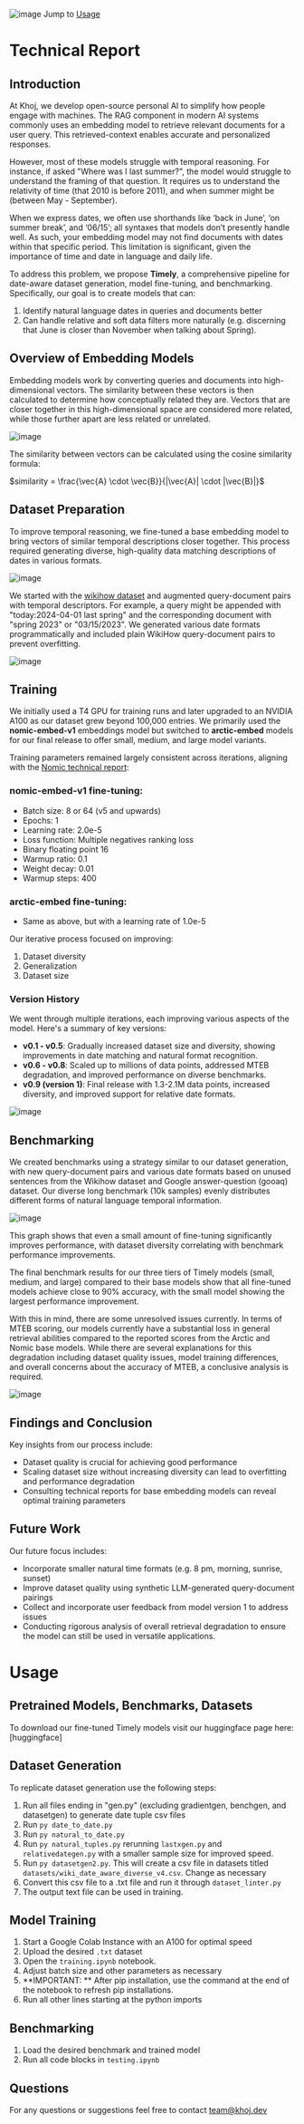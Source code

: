 ![image](https://github.com/khoj-ai/timely/assets/62105787/d860dc91-8706-4d80-9aca-7a50b3348f9e)
Jump to [Usage](https://github.com/khoj-ai/timely/tree/main?tab=readme-ov-file#usage)
# Technical Report

## **Introduction**

At Khoj, we develop open-source personal AI to simplify how people engage with machines. The RAG component in modern AI systems commonly uses an embedding model to retrieve relevant documents for a user query. This retrieved-context enables accurate and personalized responses. 

However, most of these models struggle with temporal reasoning. For instance, if asked "Where was I last summer?", the model would struggle to understand the framing of that question. It requires us to understand the relativity of time (that 2010 is before 2011), and when summer might be (between May - September). 

When we express dates, we often use shorthands like ‘back in June’, ‘on summer break’, and ‘06/15’; all syntaxes that models don’t presently handle well. As such, your embedding model may not find documents with dates within that specific period. This limitation is significant, given the importance of time and date in language and daily life.

To address this problem, we propose **Timely**, a comprehensive pipeline for date-aware dataset generation, model fine-tuning, and benchmarking. Specifically, our goal is to create models that can:

1. Identify natural language dates in queries and documents better
2. Can handle relative and soft data filters more naturally (e.g. discerning that June is closer than November when talking about Spring).
## **Overview of Embedding Models**

Embedding models work by converting queries and documents into high-dimensional vectors. The similarity between these vectors is then calculated to determine how conceptually related they are. Vectors that are closer together in this high-dimensional space are considered more related, while those further apart are less related or unrelated.

![image](20240710101649.png)

The similarity between vectors can be calculated using the cosine similarity formula:

$similarity = \frac{\vec{A} \cdot \vec{B}}{|\vec{A}| \cdot |\vec{B}|}$

## **Dataset Preparation**

To improve temporal reasoning, we fine-tuned a base embedding model to bring vectors of similar temporal descriptions closer together. This process required generating diverse, high-quality data matching descriptions of dates in various formats.

![image](20240710105453.png)

We started with the [wikihow dataset](https://huggingface.co/datasets/sentence-transformers/wikihow/viewer/pair/train) and augmented query-document pairs with temporal descriptors. For example, a query might be appended with "today:2024-04-01 last spring" and the corresponding document with "spring 2023" or "03/15/2023". We generated various date formats programmatically and included plain WikiHow query-document pairs to prevent overfitting.

![image](20240710105515.png)
## **Training**

We initially used a T4 GPU for training runs and later upgraded to an NVIDIA A100 as our dataset grew beyond 100,000 entries. We primarily used the **nomic-embed-v1** embeddings model but switched to **arctic-embed** models for our final release to offer small, medium, and large model variants.

Training parameters remained largely consistent across iterations, aligning with the [Nomic technical report](https://static.nomic.ai/reports/2024_Nomic_Embed_Text_Technical_Report.pdf):

### nomic-embed-v1 fine-tuning:
- Batch size: 8 or 64 (v5 and upwards)
- Epochs: 1
- Learning rate: 2.0e-5
- Loss function: Multiple negatives ranking loss
- Binary floating point 16
- Warmup ratio: 0.1
- Weight decay: 0.01
- Warmup steps: 400

### arctic-embed fine-tuning:
- Same as above, but with a learning rate of 1.0e-5

Our iterative process focused on improving:
1. Dataset diversity
2. Generalization
3. Dataset size

### **Version History**

We went through multiple iterations, each improving various aspects of the model. Here's a summary of key versions:

- **v0.1 - v0.5**: Gradually increased dataset size and diversity, showing improvements in date matching and natural format recognition.
- **v0.6 - v0.8**: Scaled up to millions of data points, addressed MTEB degradation, and improved performance on diverse benchmarks.
- **v0.9 (version 1)**: Final release with 1.3-2.1M data points, increased diversity, and improved support for relative date formats.

![image](PM.png)

## **Benchmarking**

We created benchmarks using a strategy similar to our dataset generation, with new query-document pairs and various date formats based on unused sentences from the Wikihow dataset and Google answer-question (gooaq) dataset. Our diverse long benchmark (10k samples) evenly distributes different forms of natural language temporal information.

![image](timelyprogression1.png)

This graph shows that even a small amount of fine-tuning significantly improves performance, with dataset diversity correlating with benchmark performance improvements.

The final benchmark results for our three tiers of Timely models (small, medium, and large) compared to their base models show that all fine-tuned models achieve close to 90% accuracy, with the small model showing the largest performance improvement.

With this in mind, there are some unresolved issues currently. In terms of MTEB scoring, our models currently have a substantial loss in general retrieval abilities compared to the reported scores from the Arctic and Nomic base models. While there are several explanations for this degradation including dataset quality issues, model training differences, and overall concerns about the accuracy of MTEB, a conclusive analysis is required.

![image](timelychart3.png)

## **Findings and Conclusion**

Key insights from our process include:
- Dataset quality is crucial for achieving good performance
- Scaling dataset size without increasing diversity can lead to overfitting and performance degradation
- Consulting technical reports for base embedding models can reveal optimal training parameters

## **Future Work**

Our future focus includes:
- Incorporate smaller natural time formats (e.g. 8 pm, morning, sunrise, sunset)
- Improve dataset quality using synthetic LLM-generated query-document pairings
- Collect and incorporate user feedback from model version 1 to address issues
- Conducting rigorous analysis of overall retrieval degradation to ensure the model can still be used in versatile applications.



# Usage

## Pretrained Models, Benchmarks, Datasets
To download our fine-tuned Timely models visit our huggingface page here: [huggingface]

## Dataset Generation
To replicate dataset generation use the following steps:
1. Run all files ending in "gen.py" (excluding gradientgen, benchgen, and datasetgen) to generate date tuple csv files
2. Run `py date_to_date.py`
3. Run `py natural_to_date.py`
4. Run `py natural_tuples.py` rerunning `lastxgen.py` and `relativedategen.py` with a smaller sample size for improved speed.
5. Run `py datasetgen2.py`. This will create a csv file in datasets titled `datasets/wiki_date_aware_diverse_v4.csv`. Change as necessary
6. Convert this csv file to a .txt file and run it through `dataset_linter.py`
7. The output text file can be used in training.

## Model Training
1. Start a Google Colab Instance with an A100 for optimal speed
2. Upload the desired `.txt` dataset
3. Open the `training.ipynb` notebook.
4. Adjust batch size and other parameters as necessary
5. **IMPORTANT: ** After pip installation, use the command at the end of the notebook to refresh pip installations.
6. Run all other lines starting at the python imports

## Benchmarking
1. Load the desired benchmark and trained model
2. Run all code blocks in `testing.ipynb`

## Questions
For any questions or suggestions feel free to contact team@khoj.dev
